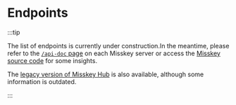 # Endpoints

:::tip

The list of endpoints is currently under construction.In the meantime, please refer to the [`/api-doc` page](x-mi-web://api-doc) on each Misskey server or access the [Misskey source code](https://github.com/misskey-dev/misskey/tree/develop/packages/backend/src/server/api/endpoints) for some insights.

The [legacy version of Misskey Hub](https://legacy.misskey-hub.net/docs/api/endpoints.html) is also available, although some information is outdated.

:::